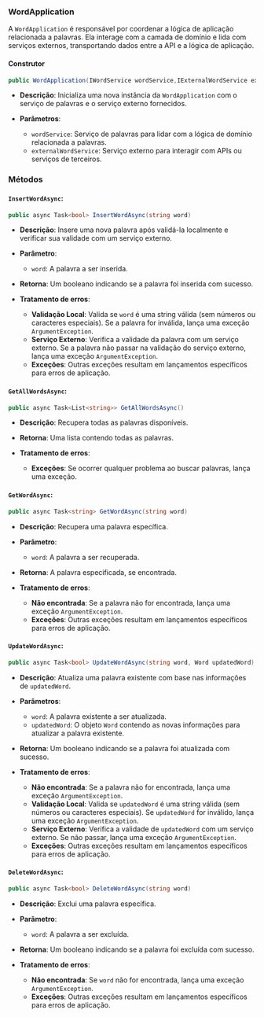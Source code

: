 ### **WordApplication**

A `WordApplication` é responsável por coordenar a lógica de aplicação relacionada a palavras. Ela interage com a camada de domínio e lida com serviços externos, transportando dados entre a API e a lógica de aplicação.

#### **Construtor**

```csharp
public WordApplication(IWordService wordService,IExternalWordService externalWordService)
```
- **Descrição**: Inicializa uma nova instância da `WordApplication` com o serviço de palavras e o serviço externo fornecidos.

- **Parâmetros**:
  - `wordService`: Serviço de palavras para lidar com a lógica de domínio relacionada a palavras.
  - `externalWordService`: Serviço externo para interagir com APIs ou serviços de terceiros.

### **Métodos**

#### **`InsertWordAsync`**:

```csharp
public async Task<bool> InsertWordAsync(string word)
```
- **Descrição**: Insere uma nova palavra após validá-la localmente e verificar sua validade com um serviço externo.

- **Parâmetro**:
  - `word`: A palavra a ser inserida.

- **Retorna**: Um booleano indicando se a palavra foi inserida com sucesso.

- **Tratamento de erros**:
  - **Validação Local**: Valida se `word` é uma string válida (sem números ou caracteres especiais). Se a palavra for inválida, lança uma exceção `ArgumentException`.
  - **Serviço Externo**: Verifica a validade da palavra com um serviço externo. Se a palavra não passar na validação do serviço externo, lança uma exceção `ArgumentException`.
  - **Exceções**: Outras exceções resultam em lançamentos específicos para erros de aplicação.

#### **`GetAllWordsAsync`**:

```csharp
public async Task<List<string>> GetAllWordsAsync()
```
- **Descrição**: Recupera todas as palavras disponíveis.

- **Retorna**: Uma lista contendo todas as palavras.

- **Tratamento de erros**:
  - **Exceções**: Se ocorrer qualquer problema ao buscar palavras, lança uma exceção.

#### **`GetWordAsync`**:

```csharp
public async Task<string> GetWordAsync(string word)
```
- **Descrição**: Recupera uma palavra específica.

- **Parâmetro**:
  - `word`: A palavra a ser recuperada.

- **Retorna**: A palavra especificada, se encontrada.

- **Tratamento de erros**:
  - **Não encontrada**: Se a palavra não for encontrada, lança uma exceção `ArgumentException`.
  - **Exceções**: Outras exceções resultam em lançamentos específicos para erros de aplicação.

#### **`UpdateWordAsync`**:

```csharp
public async Task<bool> UpdateWordAsync(string word, Word updatedWord)
```
- **Descrição**: Atualiza uma palavra existente com base nas informações de `updatedWord`.

- **Parâmetros**:
  - `word`: A palavra existente a ser atualizada.
  - `updatedWord`: O objeto `Word` contendo as novas informações para atualizar a palavra existente.

- **Retorna**: Um booleano indicando se a palavra foi atualizada com sucesso.

- **Tratamento de erros**:
  - **Não encontrada**: Se a palavra não for encontrada, lança uma exceção `ArgumentException`.
  - **Validação Local**: Valida se `updatedWord` é uma string válida (sem números ou caracteres especiais). Se `updatedWord` for inválido, lança uma exceção `ArgumentException`.
  - **Serviço Externo**: Verifica a validade de `updatedWord` com um serviço externo. Se não passar, lança uma exceção `ArgumentException`.
  - **Exceções**: Outras exceções resultam em lançamentos específicos para erros de aplicação.

#### **`DeleteWordAsync`**:

```csharp
public async Task<bool> DeleteWordAsync(string word)
```
- **Descrição**: Exclui uma palavra específica.

- **Parâmetro**:
  - `word`: A palavra a ser excluída.

- **Retorna**: Um booleano indicando se a palavra foi excluída com sucesso.

- **Tratamento de erros**:
  - **Não encontrada**: Se `word` não for encontrada, lança uma exceção `ArgumentException`.
  - **Exceções**: Outras exceções resultam em lançamentos específicos para erros de aplicação.